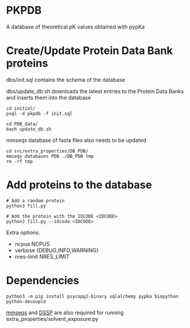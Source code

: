 # PKPDB

A database of theoretical pK values obtained with pypKa

# Create/Update Protein Data Bank proteins

dbs/init.sql contains the schema of the database

dbs/update_db.sh downloads the latest entries to the Protein Data Banks and inserts them into the database

```
cd initial/
psql -d pkpdb -f init.sql

cd PDB_data/
bash update_db.sh
```

mmseqs database of fasta files also needs to be updated

```
cd src/extra_properties/DB_PDB/
mmseqs databases PDB ./DB_PDB tmp
rm -rf tmp
```

# Add proteins to the database

```
# Add a random protein
python3 fill.py

# Add the protein with the IDCODE <IDCODE>
python3 fill.py --idcode <IDCODE>
```

Extra options:
- ncpus NCPUS
- verbose {DEBUG,INFO,WARNING}
- nres-limit NRES_LIMIT

# Dependencies

```
python3 -m pip install psycopg2-binary sqlalchemy pypka biopython python-decouple
```

[mmseqs](https://github.com/soedinglab/MMseqs2) and [DSSP](https://github.com/cmbi/dssp) are also required for running extra_properties/solvent_exposure.py